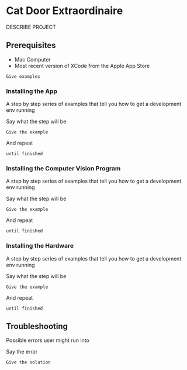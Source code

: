 # Cat Door Extraordinaire

DESCRIBE PROJECT

## Prerequisites

- Mac Computer
- Most recent version of XCode from the Apple App Store

```
Give examples
```

### Installing the App

A step by step series of examples that tell you how to get a development env running

Say what the step will be

```
Give the example
```

And repeat

```
until finished
```

### Installing the Computer Vision Program

A step by step series of examples that tell you how to get a development env running

Say what the step will be

```
Give the example
```

And repeat

```
until finished
```

### Installing the Hardware

A step by step series of examples that tell you how to get a development env running

Say what the step will be

```
Give the example
```

And repeat

```
until finished
```

## Troubleshooting

Possible errors user might run into

Say the error

```
Give the solution
```
